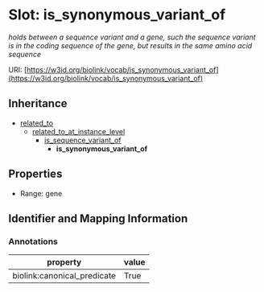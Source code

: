 # Slot: is_synonymous_variant_of
_holds between a sequence variant and a gene, such the sequence variant is in the coding sequence of the gene, but results in the same amino acid sequence_


URI: [https://w3id.org/biolink/vocab/is_synonymous_variant_of](https://w3id.org/biolink/vocab/is_synonymous_variant_of)




## Inheritance

* [related_to](related_to.md)
    * [related_to_at_instance_level](related_to_at_instance_level.md)
        * [is_sequence_variant_of](is_sequence_variant_of.md)
            * **is_synonymous_variant_of**



## Properties

 * Range: gene



## Identifier and Mapping Information





### Annotations

| property | value |
| --- | --- |
| biolink:canonical_predicate | True |


